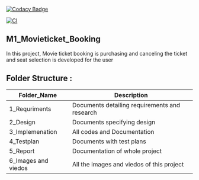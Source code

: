 
[![Codacy Badge](https://api.codacy.com/project/badge/Grade/41ff52274bcf47d391731790aeb33dac)](https://app.codacy.com/gh/hemanthkandasamy/M1_Movieticket_Booking?utm_source=github.com&utm_medium=referral&utm_content=hemanthkandasamy/M1_Movieticket_Booking&utm_campaign=Badge_Grade_Settings)


[![CI](https://github.com/hemanthkandasamy/M1_Movieticket_Booking/actions/workflows/main.yml/badge.svg)](https://github.com/hemanthkandasamy/M1_Movieticket_Booking/actions/workflows/main.yml)


## M1_Movieticket_Booking
In this project, Movie ticket booking is purchasing and canceling the ticket and seat selection is developed for the user

## Folder Structure :
| Folder_Name | Description |
| --------- | --------------- |
| 1_Requriments  | Documents detailing requirements and research |
| 2_Design | Documents specifying design |
| 3_Implemenation  | All codes and Documentation  |
| 4_Testplan | Documents with test plans |
| 5_Report | Documentation of whole project |
| 6_Images and viedos | All the images and viedos of this project |
